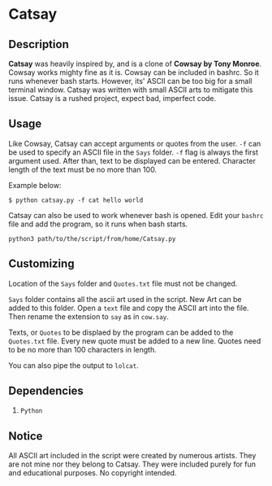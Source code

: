 # Catsay

## Description

**Catsay** was heavily inspired by, and is a clone of **Cowsay by Tony Monroe**. Cowsay works mighty fine as it is. Cowsay can be included in bashrc. So it runs whenever bash starts.
However, its' ASCII can be too big for a small terminal window. Catsay was written with small ASCII arts to mitigate this issue. Catsay is a rushed project, expect bad, imperfect code.

## Usage

Like Cowsay, Catsay can accept arguments or quotes from the user. `-f` can be used to specify an ASCII file in the `Says` folder.
`-f` flag is always the first argument used. After than, text to be displayed can be entered. Character length of the text must be no more than 100.

Example below:

```
$ python catsay.py -f cat hello world
```

Catsay can also be used to work whenever bash is opened. Edit your `bashrc` file and add the program, so it runs when bash starts.

```
python3 path/to/the/script/from/home/Catsay.py
```

## Customizing

Location of the `Says` folder and `Quotes.txt` file must not be changed.

`Says` folder contains all the ascii art used in the script.
New Art can be added to this folder. Open a `text` file and copy the ASCII art into the file. Then rename the extension to `say` as in `cow.say`.

Texts, or `Quotes` to be displaed by the program can be added to the `Quotes.txt` file. Every new quote must be added to a new line. Quotes need to be no more than 100 characters in length.

You can also pipe the output to `lolcat`.

## Dependencies

1. `Python`

## Notice

All ASCII art included in the script were created by numerous artists. They are not mine nor they belong to Catsay. They were included purely for fun and educational purposes. No copyright intended.
